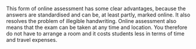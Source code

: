 This form of online assessment has some clear advantages, because the answers are standardised and can be, at least partly, marked online. It also resolves the problem of illegible handwriting. Online assessment also means that the exam can be taken at any time and location. You therefore do not have to arrange a room and it costs students less in terms of time and travel expenses. 